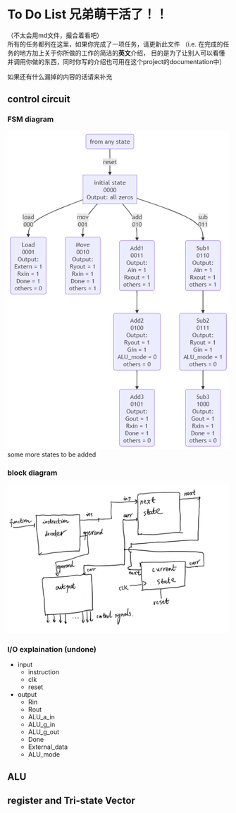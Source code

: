 # To Do List 兄弟萌干活了！！
（不太会用md文件，撮合着看吧）  
所有的任务都列在这里，如果你完成了一项任务，请更新此文件 （i.e. 在完成的任务的地方加上关于你所做的工作的简洁的**英文**介绍，
目的是为了让别人可以看懂并调用你做的东西，同时你写的介绍也可用在这个project的documentation中）  

如果还有什么漏掉的内容的话请来补充

## control circuit
### FSM diagram
![control circuit FSM](control_circuit/control_circuit_FSM.png)  
some more states to be added

### block diagram
![control circuit block diagram](control_circuit/control_circuit_diagram.jpg)

### I/O explaination (undone)
- input
  - instruction
  - clk
  - reset
- output
  - Rin
  - Rout
  - ALU_a_in
  - ALU_g_in
  - ALU_g_out
  - Done
  - External_data
  - ALU_mode

## ALU

## register and Tri-state Vector
